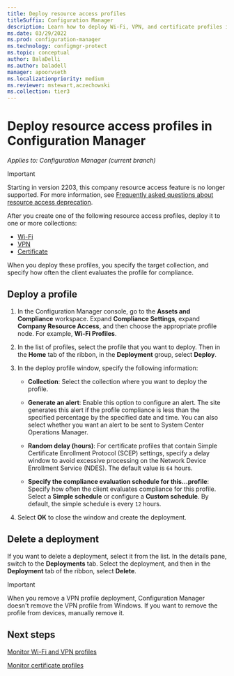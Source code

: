 ```yaml
---
title: Deploy resource access profiles
titleSuffix: Configuration Manager
description: Learn how to deploy Wi-Fi, VPN, and certificate profiles in Configuration Manager.
ms.date: 03/29/2022
ms.prod: configuration-manager
ms.technology: configmgr-protect
ms.topic: conceptual
author: BalaDelli
ms.author: baladell
manager: apoorvseth
ms.localizationpriority: medium
ms.reviewer: mstewart,aczechowski
ms.collection: tier3
---
```


# Deploy resource access profiles in Configuration Manager

*Applies to: Configuration Manager (current branch)*

> [!IMPORTANT]
> Starting in version 2203, this company resource access feature is no longer supported.<!-- 9315387 --> For more information, see [Frequently asked questions about resource access deprecation](../plan-design/resource-access-deprecation-faq.yml).

After you create one of the following resource access profiles, deploy it to one or more collections:

- [Wi-Fi](create-wifi-profiles.md)
- [VPN](create-vpn-profiles.md)
- [Certificate](create-certificate-profiles.md)

When you deploy these profiles, you specify the target collection, and specify how often the client evaluates the profile for compliance.  

## Deploy a profile

1. In the Configuration Manager console, go to the **Assets and Compliance** workspace. Expand **Compliance Settings**, expand **Company Resource Access**, and then choose the appropriate profile node. For example, **Wi-Fi Profiles**.

1. In the list of profiles, select the profile that you want to deploy. Then in the **Home** tab of the ribbon, in the **Deployment** group, select **Deploy**.  

1. In the deploy profile window, specify the following information:  

    - **Collection**: Select the collection where you want to deploy the profile.

    - **Generate an alert**: Enable this option to configure an alert. The site generates this alert if the profile compliance is less than the specified percentage by the specified date and time. You can also select whether you want an alert to be sent to System Center Operations Manager.

    - **Random delay (hours)**: For certificate profiles that contain Simple Certificate Enrollment Protocol (SCEP) settings, specify a delay window to avoid excessive processing on the Network Device Enrollment Service (NDES). The default value is `64` hours.  

    - **Specify the compliance evaluation schedule for this...profile**: Specify how often the client evaluates compliance for this profile. Select a **Simple schedule** or configure a **Custom schedule**. By default, the simple schedule is every `12` hours.

1. Select **OK** to close the window and create the deployment.

## Delete a deployment

If you want to delete a deployment, select it from the list. In the details pane, switch to the **Deployments** tab. Select the deployment, and then in the **Deployment** tab of the ribbon, select **Delete**.

> [!IMPORTANT]
> When you remove a VPN profile deployment, Configuration Manager doesn't remove the VPN profile from Windows. If you want to remove the profile from devices, manually remove it.

## Next steps

[Monitor Wi-Fi and VPN profiles](monitor-wifi-email-vpn-profiles.md)

[Monitor certificate profiles](monitor-certificate-profiles.md)
